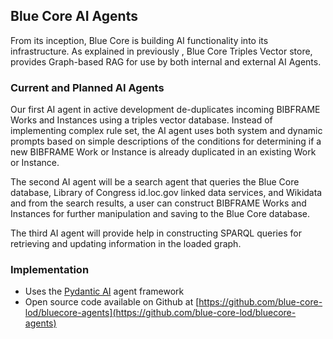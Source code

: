 <h2><i class="bi-robot"></i> Blue Core AI Agents</h2>

From its inception, Blue Core is building AI functionality into its 
infrastructure. As explained in previously , Blue Core Triples
Vector store, provides Graph-based RAG for use by both internal and
external AI Agents.

### Current and Planned AI Agents
Our first AI agent in active development de-duplicates incoming 
BIBFRAME Works and Instances using a triples vector database. 
Instead of implementing complex rule set, the AI agent uses both system and 
dynamic prompts based on simple descriptions of the conditions 
for determining if a new BIBFRAME Work or Instance is already duplicated 
in an existing Work or Instance. 

The second AI agent will be a search agent that queries 
the Blue Core database, Library of Congress id.loc.gov linked data services,
and Wikidata and from the search results, a user can construct BIBFRAME Works
and Instances for further manipulation and saving to the Blue Core database.

The third AI agent will provide help in constructing SPARQL queries for retrieving
and updating information in the loaded graph.

### Implementation 
- Uses the [Pydantic AI](https://ai.pydantic.dev/) agent framework
- Open source code available on Github at [https://github.com/blue-core-lod/bluecore-agents](https://github.com/blue-core-lod/bluecore-agents)
